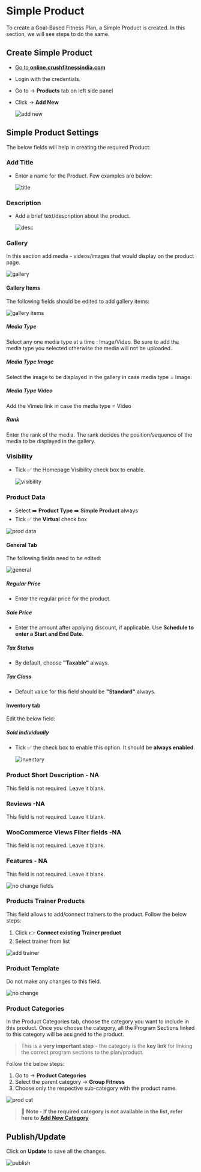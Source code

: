 #   **Simple Product**

To create a Goal-Based Fitness Plan, a Simple Product is created. In this section, we will see steps to do the same.

##  **Create Simple Product**

*   <a href="https://online.crushfitnessindia.com/wp-admin" target="_blank">Go to **online.crushfitnessindia.com**</a>
*   Login with the credentials.
*   Go to -> **Products** tab on left side panel
*   Click -> **Add New**

    ![add new](../images\GB-Simple-Product\addnew.jpg)

##  **Simple Product Settings**

The below fields will help in creating the required Product:

### **Add Title**

-   Enter a name for the Product. Few examples are below:

    ![title](../images\GB-Simple-Product\title.jpg)

### **Description**

-   Add a brief text/description about the product.

    ![desc](../images\GB-Simple-Product\desc.jpg)


### **Gallery**

In this section add media - videos/images that would display on the product page. 

![gallery](../images\GB-Simple-Product\gallery.jpg)

####    **Gallery Items**

The following fields should be edited to add gallery items:

![gallery items](../images\GB-Simple-Product\galleryitems.jpg)

#####   **Media Type** 

Select any one media type at a time : Image/Video. Be sure to add the media type you selected otherwise the media will not be uploaded.

#####   **Media Type Image** 

Select the image to be displayed in the gallery in case media type = Image.

#####   **Media Type Video** 

Add the Vimeo link in case the media type = Video

#####   **Rank** 

Enter the rank of the media. The rank decides the position/sequence of the media to be displayed in the gallery.

### **Visibility**

-   Tick :white_check_mark: the Homepage Visibility check box to enable.

    ![visibility](../images\GB-Simple-Product\visibility.jpg)


### **Product Data**

-   Select :arrow_right: **Product Type** :arrow_right: **Simple Product** always
-   Tick :white_check_mark: the **Virtual** check box

![prod data](../images\GB-Simple-Product\proddata.jpg)


####    **General Tab**

The following fields need to be edited:

![general](../images\GB-Simple-Product\general.jpg)


#####   **Regular Price**

-   Enter the regular price for the product.


#####   **Sale Price**

-   Enter the amount after applying discount, if applicable. Use **Schedule to enter a Start and End Date.**

#####   **Tax Status**

-   By default, choose **"Taxable"** always.

#####   **Tax Class**

-   Default value for this field should be **"Standard"** always.

####    **Inventory tab**

Edit the below field:

#####   **Sold Individually** 

-   Tick :white_check_mark: the check box to enable this option. It should be **always enabled**.

    ![inventory](../images\GB-Simple-Product\inventory.jpg)


### **Product Short Description - NA**

This field is not required. Leave it blank.

### **Reviews -NA**

This field is not required. Leave it blank.

### **WooCommerce Views Filter fields -NA**

This field is not required. Leave it blank.

### **Features - NA**

This field is not required. Leave it blank.

![no change fields](../images\GB-Simple-Product\nochangefields.jpg)

### **Products Trainer Products**

This field allows to add/connect trainers to the product. Follow the below steps:

1.  Click :point_right: **Connect existing Trainer product**
2.  Select trainer from list

![add trainer](../images\GB-Simple-Product\addtrainer.jpg)


### **Product Template**

Do not make any changes to this field. 

![no change](../images\GB-Simple-Product\prodtemplatenochange.jpg)

### **Product Categories**

In the Product Categories tab, choose the category you want to include in this product. Once you choose the category, all the Program Sections linked to this category will be assigned to the product. 

>   This is a **very important step** - the category is the **key link** for linking the correct program sections to the plan/product.

Follow the below steps:

1.  Go to -> **Product Categories**
2.  Select the parent category -> **Group Fitness**
3.  Choose only the respective sub-category with the product name.

![prod cat](../images\GB-Simple-Product\prodcat.jpg)

>   :memo: **Note - If the required category is not available in the list, refer here to [**Add New Category**](Product-Category.md)**

##  **Publish/Update**

Click on **Update** to save all the changes.

![publish](../images\GB-Simple-Product\publish.jpg)
